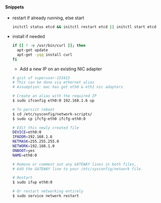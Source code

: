 #### Snippets

- restart if already running, else start

  ```bash
  initctl status etcd && initctl restart etcd || initctl start etcd
  ```
- install if needed

  ```bash
  if [[ ! -e /usr/bin/curl ]]; then
    apt-get update
    apt-get -yqq install curl
  fi
  ```
  - Add a new IP on an existing NIC adapter

  ```bash
  # gist of superuser-153415
  # This can be done via ethernet alias
  # Assumption: mac has got eth0 & eth1 nic adapters

  # Create an alias with the required IP
  $ sudo ifconfig eth0:0 192.168.1.6 up

  # To persist reboot
  $ cd /etc/sysconfig/network-scripts/
  $ sudo cp ifcfg-eth0 ifcfg-eth0:0

  # Edit this newly created file
  DEVICE=eth0:0
  IPADDR=192.168.1.6
  NETMASK=255.255.255.0
  NETWORK=192.168.1.0
  ONBOOT=yes
  NAME=eth0:0

  # Remove or comment out any GATEWAY lines in both files,
  # Add the GATEWAY line to your /etc/sysconfig/network file. 

  # Restart
  $ sudo ifup eth0:0 

  # Or restart networking entirely
  $ sudo service network restart
  ```
